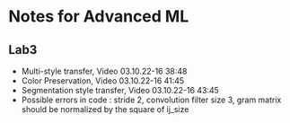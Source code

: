 # Notes for Advanced ML

## Lab3
- Multi-style transfer, Video 03.10.22-16 38:48
- Color Preservation, Video 03.10.22-16 41:45
- Segmentation style transfer, Video 03.10.22-16 43:45
- Possible errors in code : stride 2, convolution filter size 3, gram matrix should be normalized by the square of ij_size